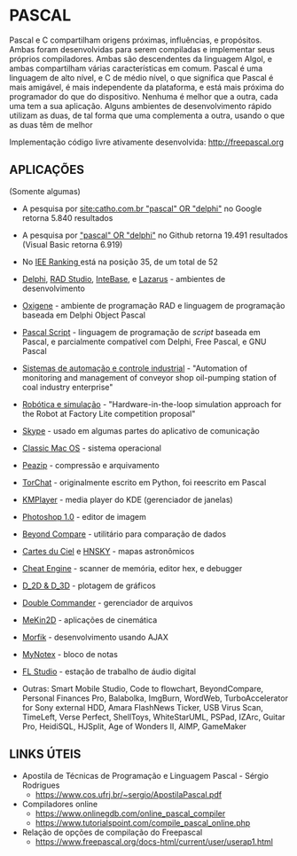 # PASCAL

Pascal e C compartilham origens próximas, influências, e propósitos. Ambas foram desenvolvidas para serem compiladas e implementar seus próprios compiladores. Ambas são descendentes da linguagem Algol, e ambas compartilham várias características em comum. Pascal é uma linguagem de alto nível, e C de médio nível, o que significa que Pascal é mais amigável, é mais independente da plataforma, e está mais próxima do programador do que do dispositivo. Nenhuma é melhor que a outra, cada uma tem a sua aplicação. Alguns ambientes de desenvolvimento rápido utilizam as duas, de tal forma que uma complementa a outra, usando o que as duas têm de melhor

Implementação código livre ativamente desenvolvida: http://freepascal.org

## APLICAÇÕES

(Somente algumas)

- A pesquisa por [site:catho.com.br "pascal" OR "delphi"](https://www.google.com/search?q=site%3Acatho.com.br+%22pascal%22+OR+%22delphi%22) no Google retorna 5.840 resultados

- A pesquisa por ["pascal" OR "delphi"](https://github.com/search?q=delphi+OR+pascal) no Github retorna 19.491 resultados (Visual Basic retorna 6.919)

- No [IEE Ranking ](https://spectrum.ieee.org/static/interactive-the-top-programming-languages-2019)está na posição 35, de um total de 52

- [Delphi](https://en.wikipedia.org/wiki/Delphi_(software)), [RAD Studio](https://en.wikipedia.org/wiki/RAD_Studio), [InteBase](https://en.wikipedia.org/wiki/InterBase), e [Lazarus](https://en.wikipedia.org/wiki/Lazarus_(IDE)) - ambientes de desenvolvimento

- [Oxigene](https://en.wikipedia.org/wiki/Oxygene_(programming_language)) - ambiente de programação RAD e linguagem de programação baseada em Delphi Object Pascal

- [Pascal Script](https://en.wikipedia.org/wiki/Pascal_Script) - linguagem de programação de *script* baseada em Pascal, e parcialmente compatível com Delphi, Free Pascal, e GNU Pascal

- [Sistemas de automação e controle industrial](https://iopscience.iop.org/article/10.1088/1755-1315/194/2/022044/pdf) - "Automation of monitoring and management of conveyor shop oil-pumping station of coal industry enterprise"

- [Robótica e simulação](https://bibliotecadigital.ipb.pt/bitstream/10198/20934/1/icarsc2019HLRAFL_ISIScopus.pdf) - "Hardware-in-the-loop simulation approach for the Robot at Factory Lite competition proposal"

- [Skype](https://blog.marcocantu.com/blog/why_skype_used_delphi.html) - usado em algumas partes do aplicativo de comunicação

- [Classic Mac OS](https://en.wikipedia.org/wiki/Macintosh_Programmer%27s_Workshop) - sistema operacional

- [Peazip](https://en.wikipedia.org/wiki/Peazip "Peazip") - compressão e arquivamento

- [TorChat](https://en.wikipedia.org/wiki/TorChat "TorChat") - originalmente escrito em Python, foi reescrito em Pascal

- [KMPlayer](https://www.wikidata.org/wiki/Q753174) - media player do KDE (gerenciador de janelas)

- [Photoshop 1.0](https://tecnoblog.net/124257/photoshop-1-codigo-fonte/) - editor de imagem

- [Beyond Compare](https://en.wikipedia.org/wiki/Beyond_Compare) - utilitário para comparação de dados

- [Cartes du Ciel](https://en.wikipedia.org/wiki/Cartes_du_Ciel "Cartes du Ciel") e [HNSKY](https://en.wikipedia.org/wiki/HNSKY "HNSKY") - mapas astronômicos

- [Cheat Engine](https://en.wikipedia.org/wiki/Cheat_Engine "Cheat Engine") - scanner de memória, editor hex, e debugger

- [D_2D & D_3D](https://en.wikipedia.org/wiki/Test_functions_for_optimization#Test_functions_for_constrained_optimization "Test functions for optimization") - plotagem de gráficos

- [Double Commander](https://en.wikipedia.org/wiki/Double_Commander) - gerenciador de arquivos

- [MeKin2D](https://en.wikipedia.org/wiki/Linkage_(mechanical)#Image_gallery "Linkage (mechanical)") - aplicações de cinemática

- [Morfik](https://en.wikipedia.org/wiki/Morfik "Morfik") - desenvolvimento usando AJAX

- [MyNotex](https://en.wikipedia.org/wiki/MyNotex) - bloco de notas

- [FL Studio](https://pt.wikipedia.org/wiki/FL_Studio) - estação de trabalho de áudio digital

- Outras: Smart Mobile Studio, Code to flowchart, BeyondCompare, Personal Finances Pro, Balabolka, ImgBurn, WordWeb, TurboAccelerator for Sony external HDD, Amara FlashNews Ticker, USB Virus Scan, TimeLeft, Verse Perfect, ShellToys, WhiteStarUML, PSPad, IZArc, Guitar Pro, HeidiSQL, HJSplit, Age of Wonders II, AIMP, GameMaker

## LINKS ÚTEIS

- Apostila de Técnicas de Programação e Linguagem Pascal - Sérgio Rodrigues
    - https://www.cos.ufrj.br/~sergio/ApostilaPascal.pdf
- Compiladores online
    - https://www.onlinegdb.com/online_pascal_compiler
    - https://www.tutorialspoint.com/compile_pascal_online.php
- Relação de opções de compilação do Freepascal
    - https://www.freepascal.org/docs-html/current/user/userap1.html

